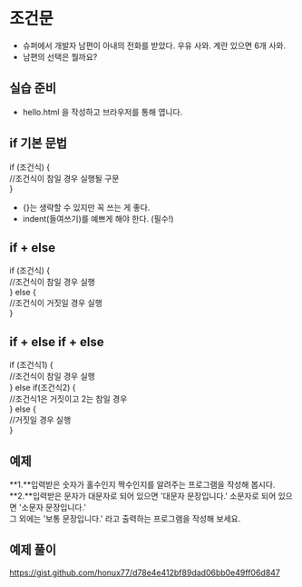 # 조건문
- 슈퍼에서 개발자 남편이 아내의 전화를 받았다. 우유 사와. 계란 있으면 6개 사와.
- 남편의 선택은 뭘까요?

## 실습 준비

- hello.html 을 작성하고 브라우저를 통해 엽니다.
<!--
<!DOCTYPE html>
<html>
<body>
<h2>자바스크립트 연습장</h2>
<p id="demo"></p>
</body>
<script>
console.log("hello");
</script>
</html>
-->

## if 기본 문법
if (조건식) {<br/>
  //조건식이 참일 경우 실행될 구문<br/>
}

- {}는 생략할 수 있지만 꼭 쓰는 게 좋다.
- indent(들여쓰기)를 예쁘게 해야 한다. (필수!)

## if + else
if (조건식) {<br/>
  //조건식이 참일 경우 실행<br/>
} else  {<br/>
  //조건식이 거짓일 경우 실행<br/>
}

## if + else if + else
if (조건식1) {<br/>
  //조건식이 참일 경우 실행<br/>
} else if(조건식2)  {<br/>
  //조건식1은 거짓이고 2는 참일 경우<br/>
} else {<br/>
  //거짓일 경우 실행<br/>
}

## 예제
**1.**입력받은 숫자가 홀수인지 짝수인지를 알려주는 프로그램을 작성해 봅시다.<br/>
**2.**입력받은 문자가 대문자로 되어 있으면 '대문자 문장입니다.' 소문자로 되어 있으면 '소문자 문장입니다.'<br/>
그 외에는 '보통 문장입니다.' 라고 출력하는 프로그램을 작성해 보세요.

## 예제 풀이
https://gist.github.com/honux77/d78e4e412bf89dad06bb0e49ff06d847
